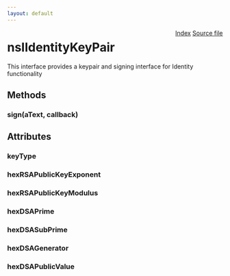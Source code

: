 ```yaml
---
layout: default
---
```

<div class='links' style='float:right'><a href="../index.html">Index</a>
<a href="http://dxr.mozilla.org/mozilla-central/source/toolkit/identity/nsIIdentityCryptoService.idl">Source file</a>
</div>

# nsIIdentityKeyPair #
  
This interface provides a keypair and signing interface for Identity functionality  
  

## Methods ##

### sign(aText, callback) ###

## Attributes ##

### keyType ###

### hexRSAPublicKeyExponent ###

### hexRSAPublicKeyModulus ###

### hexDSAPrime ###

### hexDSASubPrime ###

### hexDSAGenerator ###

### hexDSAPublicValue ###
